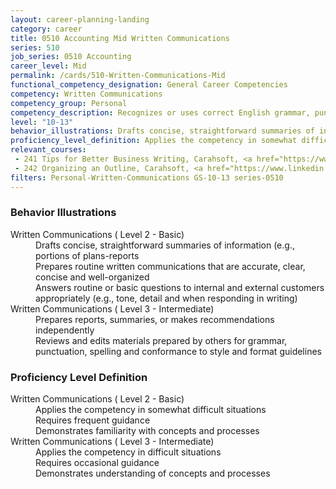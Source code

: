 ```yaml
---
layout: career-planning-landing
category: career
title: 0510 Accounting Mid Written Communications
series: 510
job_series: 0510 Accounting
career_level: Mid
permalink: /cards/510-Written-Communications-Mid
functional_competency_designation: General Career Competencies
competency: Written Communications
competency_group: Personal
competency_description: Recognizes or uses correct English grammar, punctuation, and spelling; communicates information (for example, facts, ideas, or messages) in a succinct and organized manner; produces written information, which may include technical material, that is appropriate for the intended audience
level: "10-13"
behavior_illustrations: Drafts concise, straightforward summaries of information (e.g., portions of plans-reports ? Prepares routine written communications that are accurate, clear, concise and well-organized ? Answers routine or basic questions to internal and external customers appropriately (e.g., tone, detail and when responding in writing) ? Prepares reports, summaries, or makes recommendations independently ? Reviews and edits materials prepared by others for grammar, punctuation, spelling and conformance to style and format guidelines
proficiency_level_definition: Applies the competency in somewhat difficult situations ? Requires frequent guidance ? Demonstrates familiarity with concepts and processes ? Applies the competency in difficult situations ? Requires occasional guidance ? Demonstrates understanding of concepts and processes
relevant_courses: 
 - 241 Tips for Better Business Writing, Carahsoft, <a href="https://www.linkedin.com/learning/tips-for-better-business-writing">https://www.linkedin.com/learning/tips-for-better-business-writing</a>
 - 242 Organizing an Outline, Carahsoft, <a href="https://www.linkedin.com/learning/organizing-an-outline">https://www.linkedin.com/learning/organizing-an-outline</a>
filters: Personal-Written-Communications GS-10-13 series-0510
---
```


<div class="desktop:grid-col-6 margin-y-205">
  <div class="border-top-05 bg-white padding-2 shadow-5 height-full members-hover border-1px border-gray-30 border-top-orange radius-lg">
    <h3>Behavior Illustrations</h3>
    <dl class="text-base"><dt>Written Communications ( Level 2 - Basic)</dt><dd>Drafts concise, straightforward summaries of information (e.g., portions of plans-reports </dd><dd> Prepares routine written communications that are accurate, clear, concise and well-organized </dd><dd> Answers routine or basic questions to internal and external customers appropriately (e.g., tone, detail and when responding in writing)</dd><dt>Written Communications ( Level 3 - Intermediate)</dt><dd>Prepares reports, summaries, or makes recommendations independently </dd><dd> Reviews and edits materials prepared by others for grammar, punctuation, spelling and conformance to style and format guidelines</dd></dl>
  </div>
</div>
<div class="desktop:grid-col-6 margin-y-205">
  <div class="border-top-05 bg-white padding-2 shadow-5 height-full members-hover border-1px border-gray-30 border-top-orange radius-lg">
    <h3>Proficiency Level Definition</h3>
    <dl class="text-base"><dt>Written Communications ( Level 2 - Basic)</dt><dd>Applies the competency in somewhat difficult situations </dd><dd> Requires frequent guidance </dd><dd> Demonstrates familiarity with concepts and processes</dd><dt>Written Communications ( Level 3 - Intermediate)</dt><dd>Applies the competency in difficult situations </dd><dd> Requires occasional guidance </dd><dd> Demonstrates understanding of concepts and processes</dd></dl>
  </div>
</div>